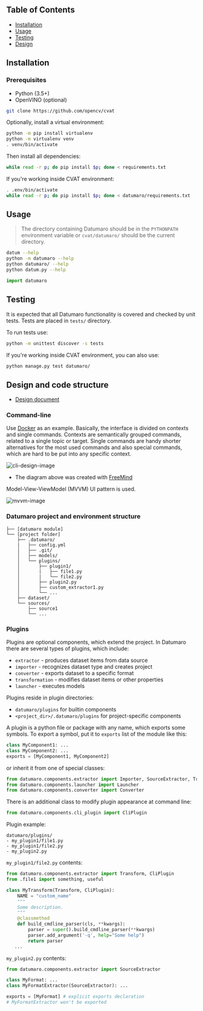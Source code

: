 ## Table of Contents

- [Installation](#installation)
- [Usage](#usage)
- [Testing](#testing)
- [Design](#design-and-code-structure)

## Installation

### Prerequisites

- Python (3.5+)
- OpenVINO (optional)

``` bash
git clone https://github.com/opencv/cvat
```

Optionally, install a virtual environment:

``` bash
python -m pip install virtualenv
python -m virtualenv venv
. venv/bin/activate
```

Then install all dependencies:

``` bash
while read -r p; do pip install $p; done < requirements.txt
```

If you're working inside CVAT environment:
``` bash
. .env/bin/activate
while read -r p; do pip install $p; done < datumaro/requirements.txt
```

## Usage

> The directory containing Datumaro should be in the `PYTHONPATH`
> environment variable or `cvat/datumaro/` should be the current directory.

``` bash
datum --help
python -m datumaro --help
python datumaro/ --help
python datum.py --help
```

``` python
import datumaro
```

## Testing

It is expected that all Datumaro functionality is covered and checked by
unit tests. Tests are placed in `tests/` directory.

To run tests use:

``` bash
python -m unittest discover -s tests
```

If you're working inside CVAT environment, you can also use:

``` bash
python manage.py test datumaro/
```

## Design and code structure

- [Design document](docs/design.md)

### Command-line

Use [Docker](https://www.docker.com/) as an example. Basically,
the interface is divided on contexts and single commands.
Contexts are semantically grouped commands,
related to a single topic or target. Single commands are handy shorter
alternatives for the most used commands and also special commands,
which are hard to be put into any specific context.

![cli-design-image](docs/images/cli_design.png)

- The diagram above was created with [FreeMind](http://freemind.sourceforge.net/wiki/index.php/Main_Page)

Model-View-ViewModel (MVVM) UI pattern is used.

![mvvm-image](docs/images/mvvm.png)

### Datumaro project and environment structure

<!--lint disable fenced-code-flag-->
```
├── [datumaro module]
└── [project folder]
    ├── .datumaro/
    |   ├── config.yml
    │   ├── .git/
    │   ├── models/
    │   └── plugins/
    │       ├── plugin1/
    │       |   ├── file1.py
    │       |   └── file2.py
    │       ├── plugin2.py
    │       ├── custom_extractor1.py
    │       └── ...
    ├── dataset/
    └── sources/
        ├── source1
        └── ...
```
<!--lint enable fenced-code-flag-->

### Plugins

Plugins are optional components, which extend the project. In Datumaro there are
several types of plugins, which include:
- `extractor` - produces dataset items from data source
- `importer` - recognizes dataset type and creates project
- `converter` - exports dataset to a specific format
- `transformation` - modifies dataset items or other properties
- `launcher` - executes models

Plugins reside in plugin directories:
- `datumaro/plugins` for builtin components
- `<project_dir>/.datumaro/plugins` for project-specific components

A plugin is a python file or package with any name, which exports some symbols.
To export a symbol, put it to `exports` list of the module like this:

``` python
class MyComponent1: ...
class MyComponent2: ...
exports = [MyComponent1, MyComponent2]
```

or inherit it from one of special classes:
``` python
from datumaro.components.extractor import Importer, SourceExtractor, Transform
from datumaro.components.launcher import Launcher
from datumaro.components.converter import Converter
```

There is an additional class to modify plugin appearance at command line:

``` python
from datumaro.components.cli_plugin import CliPlugin
```

Plugin example:

<!--lint disable fenced-code-flag-->

```
datumaro/plugins/
- my_plugin1/file1.py
- my_plugin1/file2.py
- my_plugin2.py
```

<!--lint enable fenced-code-flag-->

`my_plugin1/file2.py` contents:

``` python
from datumaro.components.extractor import Transform, CliPlugin
from .file1 import something, useful

class MyTransform(Transform, CliPlugin):
    NAME = "custom_name"
    """
    Some description.
    """
    @classmethod
    def build_cmdline_parser(cls, **kwargs):
        parser = super().build_cmdline_parser(**kwargs)
        parser.add_argument('-q', help="Some help")
        return parser
   ...
```

`my_plugin2.py` contents:

``` python
from datumaro.components.extractor import SourceExtractor

class MyFormat: ...
class MyFormatExtractor(SourceExtractor): ...

exports = [MyFormat] # explicit exports declaration
# MyFormatExtractor won't be exported
```
